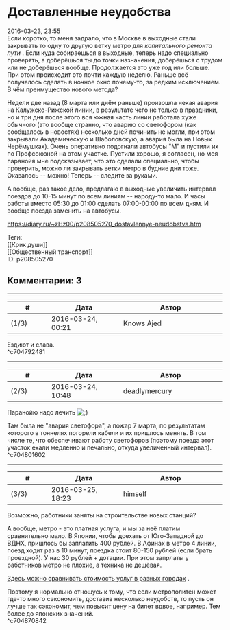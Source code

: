 Доставленные неудобства
=======================

  
2016-03-23, 23:55  
 Если коротко, то меня задрало, что в Москве в выходные стали закрывать то одну то другую ветку метро для  *капитального ремонта пути*  . Если куда собираешься в выходные, теперь надо специально проверять, а доберёшься ты до точки назначения, доберёшься с трудом или не доберёшься вообще. Продолжается это уже год или больше. При этом происходит это почти каждую неделю. Раньше всё получалось сделать в ночное окно почему-то, за редким исключением. В чём преимущество нового метода?   
   
 Недели две назад (8 марта или днём раньше) произошла некая авария на Калужско-Рижской линии, в результате чего не только в праздники, но и три дня после этого вся южная часть линии работала хуже обычного (это вообще странно, что аварию со светофором (как сообщалось в новостях) несколько дней починить не могли, при этом закрывали Академическую и Шаболовскую, а авария была на Новых Черёмушках). Очень оперативно подогнали автобусы "М" и пустили их по Профсоюзной на этом участке. Пустили хорошо, я согласен, но моя паранойя мне подсказывает, что это сделали специально, чтобы проверить, можно ли закрывать ветки метро в будние дни тоже. Оказалось -- можно! Теперь -- следите за руками.   
   
 А вообще, раз такое дело, предлагаю в выходные увеличить интервал поездов до 10-15 минут по всем линиям -- народу-то мало. И часы работы вместо 05:30 до 01:00 сделать 07:00-00:00 по всем дням. И вообще поезда заменить на автобусы.   
  
<https://diary.ru/~zHz00/p208505270_dostavlennye-neudobstva.htm>  
  
Теги:  
[[Крик души]]  
[[Общественный транспорт]]  
ID: p208505270  


Комментарии: 3
--------------

  


---



|         #         |              Дата              |                     Автор                     |           ID           |
| --- | --- | --- | --- |
| (1/3) | 2016-03-24, 00:21 | Knows Ajed | c704792481 |

  
 Ездиют и слава.   
 ^c704792481

---



|         #         |              Дата              |                     Автор                     |           ID           |
| --- | --- | --- | --- |
| (2/3) | 2016-03-24, 10:48 | deadlymercury | c704801602 |

  
 Паранойю надо лечить ![;)](http://static.diary.ru/picture/1136.gif)   
   
 Там была не "авария светофора", а пожар 7 марта, по результатам которого в тоннелях погорели кабели и их пришлось менять. В том числе те, что обеспечивают работу светофоров (поэтому поезда этот участок ехали медленно и печально, откуда увеличенный интервал).   
 ^c704801602

---



|         #         |              Дата              |                     Автор                     |           ID           |
| --- | --- | --- | --- |
| (3/3) | 2016-03-25, 18:23 | himself | c704870842 |

  
 Возможно, работники заняты на строительстве новых станций?   
   
 А вообще, метро - это платная услуга, и мы за неё платим сравнительно мало. В Японии, чтобы доехать от Юго-Западной до ВДНХ, пришлось бы заплатить 400 рублей. В Афинах в метро 4 линии, поезд ходит раз в 10 минут, поездка стоит 80-150 рублей (если брать проездной). У нас 30 рублей + дотации. При этом запрлаты у работников метро не плохие, а техника не дешёвая.   
   
  [Здесь можно сравнивать стоимость услуг в разных городах](http://www.numbeo.com/cost-of-living/)  .   
   
 Поэтому я нормально отношусь к тому, что если метрополитен может где-то много сэкономить, доставив несколько неудобств, то пусть он лучше так сэкономит, чем повысит цену на билет вдвое, например. Тем более до японских значений.   
 ^c704870842